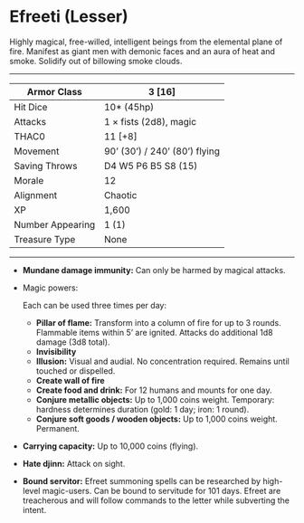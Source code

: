 # Efreeti (Lesser)

Highly magical, free-willed, intelligent beings from the elemental plane of fire. Manifest as giant men with demonic faces and an aura of heat and smoke. Solidify out of billowing smoke clouds.

------

| Armor Class     | 3 [16]                        |
| ---------------- | ----------------------------- |
| Hit Dice         | 10* (45hp)                    |
| Attacks          | 1 × fists (2d8), magic        |
| THAC0            | 11 [+8]                       |
| Movement         | 90’ (30’) / 240’ (80’) flying |
| Saving Throws    | D4 W5 P6 B5 S8 (15)           |
| Morale           | 12                            |
| Alignment        | Chaotic                       |
| XP               | 1,600                         |
| Number Appearing | 1 (1)                         |
| Treasure Type    | None                          |

------

- **Mundane damage immunity:** Can only be harmed by magical attacks.

- Magic powers:

   

  Each can be used three times per day:

  - **Pillar of flame:** Transform into a column of fire for up to 3 rounds. Flammable items within 5’ are ignited. Attacks do additional 1d8 damage (3d8 total).
  - **Invisibility**
  - **Illusion:** Visual and audial. No concentration required. Remains until touched or dispelled.
  - **Create wall of fire**
  - **Create food and drink:** For 12 humans and mounts for one day.
  - **Conjure metallic objects:** Up to 1,000 coins weight. Temporary: hardness determines duration (gold: 1 day; iron: 1 round).
  - **Conjure soft goods / wooden objects:** Up to 1,000 coins weight. Permanent.

- **Carrying capacity:** Up to 10,000 coins (flying).

- **Hate djinn:** Attack on sight.

- **Bound servitor:** Efreet summoning spells can be researched by high-level magic-users. Can be bound to servitude for 101 days. Efreet are treacherous and will follow commands to the letter while subverting the intent.